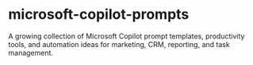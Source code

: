 # microsoft-copilot-prompts
A growing collection of Microsoft Copilot prompt templates, productivity tools, and automation ideas for marketing, CRM, reporting, and task management.
